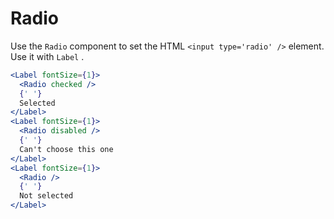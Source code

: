 # Radio

Use the `Radio` component to set the HTML `<input type='radio' />` element. Use it with `Label` .

```.jsx
<Label fontSize={1}>
  <Radio checked />
  {' '}
  Selected
</Label>
<Label fontSize={1}>
  <Radio disabled />
  {' '}
  Can't choose this one
</Label>
<Label fontSize={1}>
  <Radio />
  {' '}
  Not selected
</Label>
```

